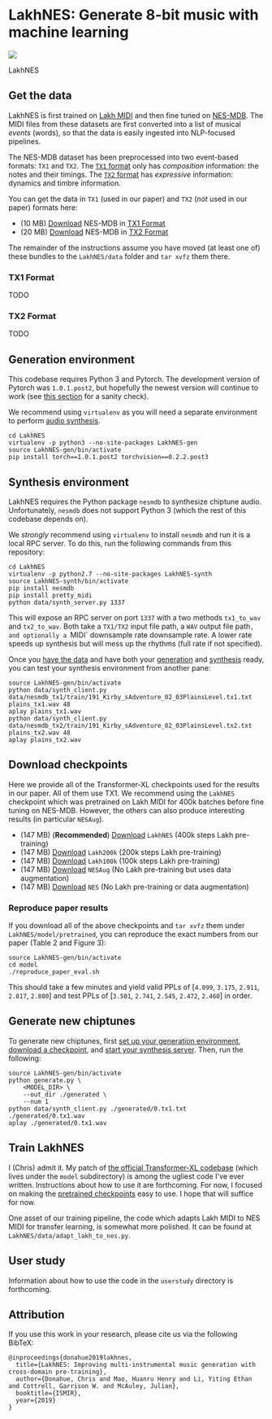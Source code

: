 # LakhNES: Generate 8-bit music with machine learning

<img src="https://chrisdonahue.com/LakhNES/logo.png"/>

LakhNES

## Get the data

LakhNES is first trained on [Lakh MIDI](https://colinraffel.com/projects/lmd/) and then fine tuned on [NES-MDB](https://github.com/chrisdonahue/nesmdb). The MIDI files from these datasets are first converted into a list of musical *events* (words), so that the data is easily ingested into NLP-focused pipelines.

The NES-MDB dataset has been preprocessed into two event-based formats: `TX1` and `TX2`. The [`TX1` format](#tx1-format) only has *composition* information: the notes and their timings. The [`TX2` format](#tx2-format) has *expressive* information: dynamics and timbre information.

You can get the data in `TX1` (used in our paper) and `TX2` (*not* used in our paper) formats here:

* (10 MB) [Download](https://drive.google.com/open?id=1WO6guGagqaw22LH32_NEBeavtbaWy_ar "94763d90ba98ca457b64af3c49b1ed7d9e1434e5ef534be34e836c71d4693cbe") NES-MDB in [TX1 Format](#tx1-format)
* (20 MB) [Download](https://drive.google.com/open?id=1ko3LXvotfubZ-C8Xq_K01bWd5NWiduH9 "c787a4e04bcf6439a8674683e66f2b87062383296199f3ae3c0ef66de23c50e4") NES-MDB in [TX2 Format](#tx2-format)

The remainder of the instructions assume you have moved (at least one of) these bundles to the `LakhNES/data` folder and `tar xvfz` them there.

### TX1 Format

TODO

### TX2 Format

TODO

## Generation environment

This codebase requires Python 3 and Pytorch. The development version of Pytorch was `1.0.1.post2`, but hopefully the newest version will continue to work (see [this section](#reproduce-paper-results) for a sanity check).

We recommend using `virtualenv` as you will need a separate environment to perform [audio synthesis](#synthesis-environment).

```
cd LakhNES
virtualenv -p python3 --no-site-packages LakhNES-gen
source LakhNES-gen/bin/activate
pip install torch==1.0.1.post2 torchvision==0.2.2.post3
```

## Synthesis environment

LakhNES requires the Python package `nesmdb` to synthesize chiptune audio. Unfortunately, `nesmdb` does not support Python 3 (which the rest of this codebase depends on).

We *strongly* recommend using `virtualenv` to install `nesmdb` and run it is a local RPC server. To do this, run the following commands from this repository:

```
cd LakhNES
virtualenv -p python2.7 --no-site-packages LakhNES-synth
source LakhNES-synth/bin/activate
pip install nesmdb
pip install pretty_midi
python data/synth_server.py 1337
```

This will expose an RPC server on port `1337` with a two methods `tx1_to_wav` and `tx2_to_wav`. Both take a `TX1/TX2` input file path, a `WAV` output file path`, and optionally a `MIDI` downsample rate downsample rate. A lower rate speeds up synthesis but will mess up the rhythms (full rate if not specified).

Once you [have the data](#get-the-data) and have both your [generation](#generation-environment) and [synthesis](#synthesis-environment) ready, you can test your synthesis environment from another pane:

```
source LakhNES-gen/bin/activate
python data/synth_client.py data/nesmdb_tx1/train/191_Kirby_sAdventure_02_03PlainsLevel.tx1.txt plains_tx1.wav 48
aplay plains_tx1.wav
python data/synth_client.py data/nesmdb_tx2/train/191_Kirby_sAdventure_02_03PlainsLevel.tx2.txt plains_tx2.wav 48
aplay plains_tx2.wav
```

## Download checkpoints

Here we provide all of the Transformer-XL checkpoints used for the results in our paper. All of them use TX1. We recommend using the `LakhNES` checkpoint which was pretrained on Lakh MIDI for 400k batches before fine tuning on NES-MDB. However, the others can also produce interesting results (in particular `NESAug`).

* (147 MB) (**Recommended**) [Download](https://drive.google.com/open?id=1ND27trP3pTAl6eAk5QiYE9JjLOivqGsd "856e2ec6db1568d6712d73703804a518616174aaf6eb419ea763bf7490b0b61c") `LakhNES` (400k steps Lakh pre-training)
* (147 MB) [Download](https://drive.google.com/open?id=19SN-1vxbNhm_i3lMb_swMVeg5PYiQmkF "b4cec0333e30be6bea04fddfef807ca426e7367c64688619b2da085ff5d1fcfb") `Lakh200k` (200k steps Lakh pre-training)
* (147 MB) [Download](https://drive.google.com/open?id=1dmqCQ7qqjfyJF-wK8AYgPqgNRRDjyYmR "1fe9606306e9d1e8511a730ab2e67909a86d76a79e96aa90d49be90e0de75a18") `Lakh100k` (100k steps Lakh pre-training)
* (147 MB) [Download](https://drive.google.com/open?id=13lCurR-OWpqCAu_KehogkAU18-jVm3lU "d137ddc03796bd247d5b200512c0464c1ab33772e7c7511de9e9b2bc7d4a2d83") `NESAug` (No Lakh pre-training but uses data augmentation)
* (147 MB) [Download](https://drive.google.com/open?id=1qgN1PxOdSZ8T-zwLqSRvjIXmdV062J3- "b297c5afedd6f11e5d2d4a57e89887161f29c9dada97af0d367da76b06c43e65") `NES` (No Lakh pre-training or data augmentation)

### Reproduce paper results

If you download all of the above checkpoints and `tar xvfz` them under `LakhNES/model/pretrained`, you can reproduce the exact numbers from our paper (Table 2 and Figure 3):

```
source LakhNES-gen/bin/activate
cd model
./reproduce_paper_eval.sh
```

This should take a few minutes and yield valid PPLs of [`4.099`, `3.175`, `2.911`, `2.817`, `2.800`] and test PPLs of [`3.501`, `2.741`, `2.545`, `2.472`, `2.460`] in order.

## Generate new chiptunes

To generate new chiptunes, first [set up your generation environment](#generation-environment), [download a checkpoint](#download-checkpoints), and [start your synthesis server](#synthesis-environment). Then, run the following:

```
source LakhNES-gen/bin/activate
python generate.py \
	<MODEL_DIR> \
	--out_dir ./generated \
	--num 1
python data/synth_client.py ./generated/0.tx1.txt ./generated/0.tx1.wav
aplay ./generated/0.tx1.wav
```

## Train LakhNES

I (Chris) admit it. My patch of [the official Transformer-XL codebase](https://github.com/kimiyoung/transformer-xl) (which lives under the `model` subdirectory) is among the ugliest code I've ever written. Instructions about how to use it are forthcoming. For now, I focused on making the [pretrained checkpoints](#download-checkpoints) easy to use. I hope that will suffice for now.

One asset of our training pipeline, the code which adapts Lakh MIDI to NES MIDI for transfer learning, is somewhat more polished. It can be found at `LakhNES/data/adapt_lakh_to_nes.py`.

## User study

Information about how to use the code in the `userstudy` directory is forthcoming.

## Attribution

If you use this work in your research, please cite us via the following BibTeX:

```
@inproceedings{donahue2019lakhnes,
  title={LakhNES: Improving multi-instrumental music generation with cross-domain pre-training},
  author={Donahue, Chris and Mao, Huanru Henry and Li, Yiting Ethan and Cottrell, Garrison W. and McAuley, Julian},
  booktitle={ISMIR},
  year={2019}
}
```
